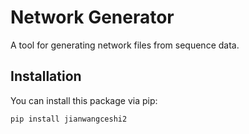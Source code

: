 # Network Generator

A tool for generating network files from sequence data.

## Installation

You can install this package via pip:

```bash
pip install jianwangceshi2
